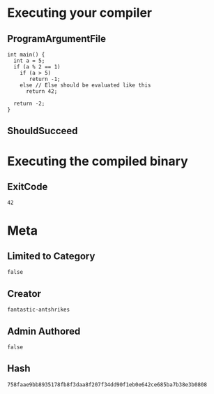 # Executing your compiler

## ProgramArgumentFile

```
int main() {
  int a = 5;
  if (a % 2 == 1)
    if (a > 5)
       return -1;
    else // Else should be evaluated like this
      return 42;

  return -2;
}
```

## ShouldSucceed

# Executing the compiled binary

## ExitCode

```
42
```

# Meta

## Limited to Category

```
false
```

## Creator

```
fantastic-antshrikes
```

## Admin Authored

```
false
```

## Hash

```
758faae9bb8935178fb8f3daa8f207f34dd90f1eb0e642ce685ba7b38e3b0808
```
